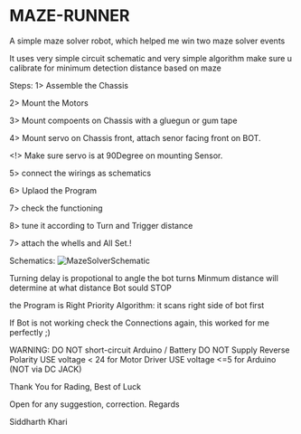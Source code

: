 # MAZE-RUNNER
A simple maze solver robot, which helped me win two maze solver events

It uses very simple circuit schematic and very simple algorithm
make sure u calibrate for minimum detection distance based on maze

Steps:
1> Assemble the Chassis

2> Mount the Motors

3> Mount compoents on Chassis with a gluegun or gum tape

4> Mount servo on Chassis front, attach senor facing front on BOT.

<!> Make sure servo is at 90Degree on mounting Sensor.

5> connect the wirings as schematics

6> Uplaod the Program

7> check the functioning

8> tune it according to Turn and Trigger distance

7> attach the whells and All Set.!


Schematics:
![MazeSolverSchematic](https://github.com/SiddharthKharvi/MAZE-RUNNER/assets/50961569/7c143f39-2333-41d8-ae5a-09df210ca45a)


Turning delay is propotional to angle the bot turns
Minmum distance will determine at what distance Bot sould STOP

the Program is Right Priority Algorithm: it scans right side of bot first

If Bot is not working check the Connections again, this worked for me perfectly ;)

WARNING:
DO NOT short-circuit Arduino / Battery
DO NOT Supply Reverse Polarity
USE voltage < 24 for Motor Driver
USE voltage <=5 for Arduino (NOT via DC JACK)

Thank You for Rading, Best of Luck

Open for any suggestion, correction.
Regards

Siddharth Khari

